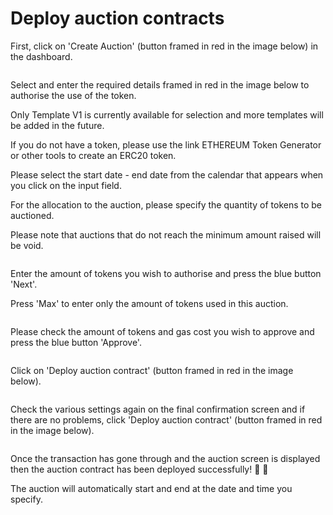 # Deploy auction contracts

First, click on 'Create Auction' (button framed in red in the image below) in the dashboard.

<figure><img src="../../../../../.gitbook/assets/Group 1 (3) (1).png" alt=""><figcaption></figcaption></figure>

Select and enter the required details framed in red in the image below to authorise the use of the token.  

Only Template V1 is currently available for selection and more templates will be added in the future.  

If you do not have a token, please use the link ETHEREUM Token Generator or other tools to create an ERC20 token.  

Please select the start date - end date from the calendar that appears when you click on the input field.  

For the allocation to the auction, please specify the quantity of tokens to be auctioned.  

Please note that auctions that do not reach the minimum amount raised will be void.  



<figure><img src="../../../../../.gitbook/assets/Group 1 (4).png" alt=""><figcaption></figcaption></figure>

Enter the amount of tokens you wish to authorise and press the blue button 'Next'.  

Press 'Max' to enter only the amount of tokens used in this auction.  

<figure><img src="../../../../../.gitbook/assets/スクリーンショット 2024-03-11 6.35.14.png" alt=""><figcaption></figcaption></figure>

Please check the amount of tokens and gas cost you wish to approve and press the blue button 'Approve'.

<figure><img src="../../../../../.gitbook/assets/スクリーンショット 2024-03-11 6.36.03.png" alt=""><figcaption></figcaption></figure>

Click on 'Deploy auction contract' (button framed in red in the image below).

<figure><img src="../../../../../.gitbook/assets/Group 1 (5).png" alt=""><figcaption></figcaption></figure>

Check the various settings again on the final confirmation screen and if there are no problems, click 'Deploy auction contract' (button framed in red in the image below).

<figure><img src="../../../../../.gitbook/assets/Group 1 (6).png" alt=""><figcaption></figcaption></figure>

Once the transaction has gone through and the auction screen is displayed then the auction contract has been deployed successfully! 🎉 🎉  

The auction will automatically start and end at the date and time you specify.

<figure><img src="../../../../../.gitbook/assets/スクリーンショット 2024-03-11 7.02.02.png" alt=""><figcaption></figcaption></figure>
